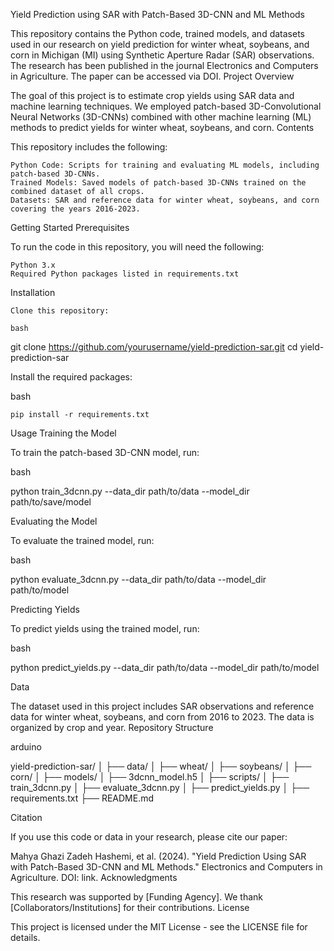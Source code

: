 Yield Prediction using SAR with Patch-Based 3D-CNN and ML Methods

This repository contains the Python code, trained models, and datasets used in our research on yield prediction for winter wheat, soybeans, and corn in Michigan (MI) using Synthetic Aperture Radar (SAR) observations. The research has been published in the journal Electronics and Computers in Agriculture. The paper can be accessed via DOI.
Project Overview

The goal of this project is to estimate crop yields using SAR data and machine learning techniques. We employed patch-based 3D-Convolutional Neural Networks (3D-CNNs) combined with other machine learning (ML) methods to predict yields for winter wheat, soybeans, and corn.
Contents

This repository includes the following:

    Python Code: Scripts for training and evaluating ML models, including patch-based 3D-CNNs.
    Trained Models: Saved models of patch-based 3D-CNNs trained on the combined dataset of all crops.
    Datasets: SAR and reference data for winter wheat, soybeans, and corn covering the years 2016-2023.

Getting Started
Prerequisites

To run the code in this repository, you will need the following:

    Python 3.x
    Required Python packages listed in requirements.txt

Installation

    Clone this repository:

    bash

git clone https://github.com/yourusername/yield-prediction-sar.git
cd yield-prediction-sar

Install the required packages:

bash

    pip install -r requirements.txt

Usage
Training the Model

To train the patch-based 3D-CNN model, run:

bash

python train_3dcnn.py --data_dir path/to/data --model_dir path/to/save/model

Evaluating the Model

To evaluate the trained model, run:

bash

python evaluate_3dcnn.py --data_dir path/to/data --model_dir path/to/model

Predicting Yields

To predict yields using the trained model, run:

bash

python predict_yields.py --data_dir path/to/data --model_dir path/to/model

Data

The dataset used in this project includes SAR observations and reference data for winter wheat, soybeans, and corn from 2016 to 2023. The data is organized by crop and year.
Repository Structure

arduino

yield-prediction-sar/
│
├── data/
│   ├── wheat/
│   ├── soybeans/
│   ├── corn/
│
├── models/
│   ├── 3dcnn_model.h5
│
├── scripts/
│   ├── train_3dcnn.py
│   ├── evaluate_3dcnn.py
│   ├── predict_yields.py
│
├── requirements.txt
├── README.md

Citation

If you use this code or data in your research, please cite our paper:

Mahya Ghazi Zadeh Hashemi, et al. (2024). "Yield Prediction Using SAR with Patch-Based 3D-CNN and ML Methods." Electronics and Computers in Agriculture. DOI: link.
Acknowledgments

This research was supported by [Funding Agency]. We thank [Collaborators/Institutions] for their contributions.
License

This project is licensed under the MIT License - see the LICENSE file for details.
